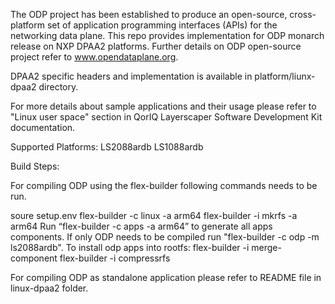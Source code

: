 The ODP project has been established to produce an open-source, cross-platform 
set of application programming interfaces (APIs) for the networking data plane.
This repo provides implementation for ODP monarch release on NXP DPAA2 platforms.
Further details on ODP open-source project refer to www.opendataplane.org.

DPAA2 specific headers and implementation is available in platform/liunx-dpaa2 directory.

For more details about sample applications and their usage please refer to "Linux user space" section 
in QorIQ Layerscaper Software Development Kit documentation.

Supported Platforms:
LS2088ardb
LS1088ardb

Build Steps:

For compiling ODP using the flex-builder following commands needs to be run.

soure setup.env
flex-builder -c linux -a arm64
flex-builder -i mkrfs -a arm64
Run “flex-builder -c apps -a arm64” to generate all apps components. 
If only ODP needs to be compiled run "flex-builder -c odp -m ls2088ardb".
To install odp apps into rootfs:
flex-builder -i merge-component
flex-builder -i compressrfs

For compiling ODP as standalone application please refer to README file in linux-dpaa2 folder.

